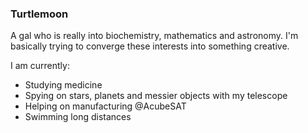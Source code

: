 ### Turtlemoon

A gal who is really into biochemistry, mathematics and astronomy. I'm basically trying to converge these interests into something creative.

I am currently:
- Studying medicine
- Spying on stars, planets and messier objects with my telescope
- Helping on manufacturing @AcubeSAT
- Swimming long distances


<!--
**i2kmt/i2kmt** is a ✨ _special_ ✨ repository because its `README.md` (this file) appears on your GitHub profile.

Here are some ideas to get you started:

- 🔭 I’m currently working on ...
- 🌱 I’m currently learning ...
- 👯 I’m looking to collaborate on ...
- 🤔 I’m looking for help with ...
- 💬 Ask me about ...
- 📫 How to reach me: ...
- 😄 Pronouns: ...
- ⚡ Fun fact: ...
-->
